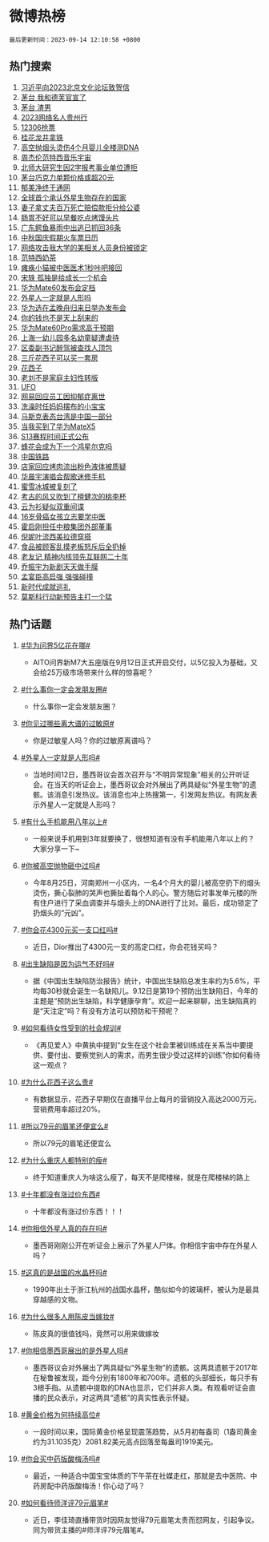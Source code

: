 # 微博热榜

`最后更新时间：2023-09-14 12:10:58 +0800`

## 热门搜索

1. [习近平向2023北京文化论坛致贺信](https://m.weibo.cn/search?containerid=100103type%3D1%26t%3D10%26q%3D%23%E4%B9%A0%E8%BF%91%E5%B9%B3%E5%90%912023%E5%8C%97%E4%BA%AC%E6%96%87%E5%8C%96%E8%AE%BA%E5%9D%9B%E8%87%B4%E8%B4%BA%E4%BF%A1%23&stream_entry_id=51&isnewpage=1&extparam=seat%3D1%26pos%3D0%26c_type%3D51%26dgr%3D0%26cate%3D10103%26filter_type%3Drealtimehot%26stream_entry_id%3D51%26display_time%3D1694664657%26pre_seqid%3D1694664657817022659118)
1. [茅台 我和德芙官宣了](https://m.weibo.cn/search?containerid=100103type%3D1%26t%3D10%26q%3D%E8%8C%85%E5%8F%B0+%E6%88%91%E5%92%8C%E5%BE%B7%E8%8A%99%E5%AE%98%E5%AE%A3%E4%BA%86&stream_entry_id=31&isnewpage=1&extparam=seat%3D1%26flag%3D4%26filter_type%3Drealtimehot%26lcate%3D5001%26realpos%3D1%26band_rank%3D1%26c_type%3D31%26q%3D%25E8%258C%2585%25E5%258F%25B0%2520%25E6%2588%2591%25E5%2592%258C%25E5%25BE%25B7%25E8%258A%2599%25E5%25AE%2598%25E5%25AE%25A3%25E4%25BA%2586%26dgr%3D0%26cate%3D5001%26pos%3D0%26stream_entry_id%3D31%26display_time%3D1694664657%26pre_seqid%3D1694664657817022659118)
1. [茅台 渣男](https://m.weibo.cn/search?containerid=100103type%3D1%26t%3D10%26q%3D%E8%8C%85%E5%8F%B0+%E6%B8%A3%E7%94%B7&stream_entry_id=31&isnewpage=1&extparam=seat%3D1%26flag%3D1%26filter_type%3Drealtimehot%26lcate%3D5001%26realpos%3D2%26band_rank%3D2%26c_type%3D31%26q%3D%25E8%258C%2585%25E5%258F%25B0%2520%25E6%25B8%25A3%25E7%2594%25B7%26dgr%3D0%26cate%3D5001%26pos%3D1%26stream_entry_id%3D31%26display_time%3D1694664657%26pre_seqid%3D1694664657817022659118)
1. [2023网络名人贵州行](https://m.weibo.cn/search?containerid=100103type%3D1%26t%3D10%26q%3D%232023%E7%BD%91%E7%BB%9C%E5%90%8D%E4%BA%BA%E8%B4%B5%E5%B7%9E%E8%A1%8C%23&stream_entry_id=31&isnewpage=1&extparam=seat%3D1%26flag%3D1%26filter_type%3Drealtimehot%26lcate%3D5001%26realpos%3D3%26band_rank%3D3%26c_type%3D31%26q%3D%25232023%25E7%25BD%2591%25E7%25BB%259C%25E5%2590%258D%25E4%25BA%25BA%25E8%25B4%25B5%25E5%25B7%259E%25E8%25A1%258C%2523%26dgr%3D0%26cate%3D5001%26pos%3D2%26stream_entry_id%3D31%26display_time%3D1694664657%26pre_seqid%3D1694664657817022659118)
1. [12306抢票](https://m.weibo.cn/search?containerid=100103type%3D1%26t%3D10%26q%3D%2312306%E6%8A%A2%E7%A5%A8%23&stream_entry_id=31&isnewpage=1&extparam=seat%3D1%26flag%3D2%26filter_type%3Drealtimehot%26lcate%3D5001%26realpos%3D4%26band_rank%3D4%26c_type%3D31%26q%3D%252312306%25E6%258A%25A2%25E7%25A5%25A8%2523%26dgr%3D0%26cate%3D5001%26pos%3D3%26stream_entry_id%3D31%26display_time%3D1694664657%26pre_seqid%3D1694664657817022659118)
1. [桂花龙井拿铁](https://m.weibo.cn/search?containerid=100103type%3D1%26t%3D10%26q%3D%E6%A1%82%E8%8A%B1%E9%BE%99%E4%BA%95%E6%8B%BF%E9%93%81&stream_entry_id=31&isnewpage=1&extparam=seat%3D1%26flag%3D1%26filter_type%3Drealtimehot%26lcate%3D5001%26realpos%3D5%26band_rank%3D5%26c_type%3D31%26q%3D%25E6%25A1%2582%25E8%258A%25B1%25E9%25BE%2599%25E4%25BA%2595%25E6%258B%25BF%25E9%2593%2581%26dgr%3D0%26cate%3D5001%26pos%3D4%26stream_entry_id%3D31%26display_time%3D1694664657%26pre_seqid%3D1694664657817022659118)
1. [高空抛烟头烫伤4个月婴儿全楼测DNA](https://m.weibo.cn/search?containerid=100103type%3D1%26t%3D10%26q%3D%23%E9%AB%98%E7%A9%BA%E6%8A%9B%E7%83%9F%E5%A4%B4%E7%83%AB%E4%BC%A44%E4%B8%AA%E6%9C%88%E5%A9%B4%E5%84%BF%E5%85%A8%E6%A5%BC%E6%B5%8BDNA%23&stream_entry_id=31&isnewpage=1&extparam=seat%3D1%26flag%3D2%26filter_type%3Drealtimehot%26lcate%3D5001%26realpos%3D6%26band_rank%3D6%26c_type%3D31%26q%3D%2523%25E9%25AB%2598%25E7%25A9%25BA%25E6%258A%259B%25E7%2583%259F%25E5%25A4%25B4%25E7%2583%25AB%25E4%25BC%25A44%25E4%25B8%25AA%25E6%259C%2588%25E5%25A9%25B4%25E5%2584%25BF%25E5%2585%25A8%25E6%25A5%25BC%25E6%25B5%258BDNA%2523%26dgr%3D0%26cate%3D5001%26pos%3D5%26stream_entry_id%3D31%26display_time%3D1694664657%26pre_seqid%3D1694664657817022659118)
1. [周杰伦范特西音乐宇宙](https://m.weibo.cn/search?containerid=100103type%3D1%26t%3D10%26q%3D%23%E5%91%A8%E6%9D%B0%E4%BC%A6%E8%8C%83%E7%89%B9%E8%A5%BF%E9%9F%B3%E4%B9%90%E5%AE%87%E5%AE%99%23&stream_entry_id=31&isnewpage=1&extparam=seat%3D1%26pos%3D6%26filter_type%3Drealtimehot%26lcate%3D5001%26topic_ad%3D1%26band_rank%3D7%26c_type%3D31%26q%3D%2523%25E5%2591%25A8%25E6%259D%25B0%25E4%25BC%25A6%25E8%258C%2583%25E7%2589%25B9%25E8%25A5%25BF%25E9%259F%25B3%25E4%25B9%2590%25E5%25AE%2587%25E5%25AE%2599%2523%26dgr%3D0%26cate%3D5001%26adid%3D203177%26is_ad_pos%3D1%26stream_entry_id%3D31%26display_time%3D1694664657%26pre_seqid%3D1694664657817022659118)
1. [北师大研究生因2字报考事业单位遭拒](https://m.weibo.cn/search?containerid=100103type%3D1%26t%3D10%26q%3D%23%E5%8C%97%E5%B8%88%E5%A4%A7%E7%A0%94%E7%A9%B6%E7%94%9F%E5%9B%A02%E5%AD%97%E6%8A%A5%E8%80%83%E4%BA%8B%E4%B8%9A%E5%8D%95%E4%BD%8D%E9%81%AD%E6%8B%92%23&stream_entry_id=31&isnewpage=1&extparam=seat%3D1%26flag%3D2%26filter_type%3Drealtimehot%26lcate%3D5001%26realpos%3D7%26band_rank%3D7%26c_type%3D31%26q%3D%2523%25E5%258C%2597%25E5%25B8%2588%25E5%25A4%25A7%25E7%25A0%2594%25E7%25A9%25B6%25E7%2594%259F%25E5%259B%25A02%25E5%25AD%2597%25E6%258A%25A5%25E8%2580%2583%25E4%25BA%258B%25E4%25B8%259A%25E5%258D%2595%25E4%25BD%258D%25E9%2581%25AD%25E6%258B%2592%2523%26dgr%3D0%26cate%3D5001%26pos%3D7%26stream_entry_id%3D31%26display_time%3D1694664657%26pre_seqid%3D1694664657817022659118)
1. [茅台巧克力单颗价格或超20元](https://m.weibo.cn/search?containerid=100103type%3D1%26t%3D10%26q%3D%23%E8%8C%85%E5%8F%B0%E5%B7%A7%E5%85%8B%E5%8A%9B%E5%8D%95%E9%A2%97%E4%BB%B7%E6%A0%BC%E6%88%96%E8%B6%8520%E5%85%83%23&stream_entry_id=31&isnewpage=1&extparam=seat%3D1%26flag%3D1%26filter_type%3Drealtimehot%26lcate%3D5001%26realpos%3D8%26band_rank%3D8%26c_type%3D31%26q%3D%2523%25E8%258C%2585%25E5%258F%25B0%25E5%25B7%25A7%25E5%2585%258B%25E5%258A%259B%25E5%258D%2595%25E9%25A2%2597%25E4%25BB%25B7%25E6%25A0%25BC%25E6%2588%2596%25E8%25B6%258520%25E5%2585%2583%2523%26dgr%3D0%26cate%3D5001%26pos%3D8%26stream_entry_id%3D31%26display_time%3D1694664657%26pre_seqid%3D1694664657817022659118)
1. [郁美净终于通网](https://m.weibo.cn/search?containerid=100103type%3D1%26t%3D10%26q%3D%E9%83%81%E7%BE%8E%E5%87%80%E7%BB%88%E4%BA%8E%E9%80%9A%E7%BD%91&stream_entry_id=31&isnewpage=1&extparam=seat%3D1%26flag%3D2%26filter_type%3Drealtimehot%26lcate%3D5001%26realpos%3D9%26band_rank%3D9%26c_type%3D31%26q%3D%25E9%2583%2581%25E7%25BE%258E%25E5%2587%2580%25E7%25BB%2588%25E4%25BA%258E%25E9%2580%259A%25E7%25BD%2591%26dgr%3D0%26cate%3D5001%26pos%3D9%26stream_entry_id%3D31%26display_time%3D1694664657%26pre_seqid%3D1694664657817022659118)
1. [全球首个承认外星生物存在的国家](https://m.weibo.cn/search?containerid=100103type%3D1%26t%3D10%26q%3D%23%E5%85%A8%E7%90%83%E9%A6%96%E4%B8%AA%E6%89%BF%E8%AE%A4%E5%A4%96%E6%98%9F%E7%94%9F%E7%89%A9%E5%AD%98%E5%9C%A8%E7%9A%84%E5%9B%BD%E5%AE%B6%23&stream_entry_id=31&isnewpage=1&extparam=seat%3D1%26flag%3D16%26filter_type%3Drealtimehot%26lcate%3D5001%26realpos%3D10%26band_rank%3D10%26c_type%3D31%26q%3D%2523%25E5%2585%25A8%25E7%2590%2583%25E9%25A6%2596%25E4%25B8%25AA%25E6%2589%25BF%25E8%25AE%25A4%25E5%25A4%2596%25E6%2598%259F%25E7%2594%259F%25E7%2589%25A9%25E5%25AD%2598%25E5%259C%25A8%25E7%259A%2584%25E5%259B%25BD%25E5%25AE%25B6%2523%26dgr%3D0%26cate%3D5001%26pos%3D10%26stream_entry_id%3D31%26display_time%3D1694664657%26pre_seqid%3D1694664657817022659118)
1. [妻子拿丈夫百万死亡赔偿款拒分给公婆](https://m.weibo.cn/search?containerid=100103type%3D1%26t%3D10%26q%3D%23%E5%A6%BB%E5%AD%90%E6%8B%BF%E4%B8%88%E5%A4%AB%E7%99%BE%E4%B8%87%E6%AD%BB%E4%BA%A1%E8%B5%94%E5%81%BF%E6%AC%BE%E6%8B%92%E5%88%86%E7%BB%99%E5%85%AC%E5%A9%86%23&stream_entry_id=31&isnewpage=1&extparam=seat%3D1%26flag%3D1%26filter_type%3Drealtimehot%26lcate%3D5001%26realpos%3D11%26band_rank%3D11%26c_type%3D31%26q%3D%2523%25E5%25A6%25BB%25E5%25AD%2590%25E6%258B%25BF%25E4%25B8%2588%25E5%25A4%25AB%25E7%2599%25BE%25E4%25B8%2587%25E6%25AD%25BB%25E4%25BA%25A1%25E8%25B5%2594%25E5%2581%25BF%25E6%25AC%25BE%25E6%258B%2592%25E5%2588%2586%25E7%25BB%2599%25E5%2585%25AC%25E5%25A9%2586%2523%26dgr%3D0%26cate%3D5001%26pos%3D11%26stream_entry_id%3D31%26display_time%3D1694664657%26pre_seqid%3D1694664657817022659118)
1. [肠胃不好可以早餐吃点烤馒头片](https://m.weibo.cn/search?containerid=100103type%3D1%26t%3D10%26q%3D%E8%82%A0%E8%83%83%E4%B8%8D%E5%A5%BD%E5%8F%AF%E4%BB%A5%E6%97%A9%E9%A4%90%E5%90%83%E7%82%B9%E7%83%A4%E9%A6%92%E5%A4%B4%E7%89%87&stream_entry_id=31&isnewpage=1&extparam=seat%3D1%26flag%3D1%26filter_type%3Drealtimehot%26lcate%3D5001%26realpos%3D12%26band_rank%3D12%26c_type%3D31%26q%3D%25E8%2582%25A0%25E8%2583%2583%25E4%25B8%258D%25E5%25A5%25BD%25E5%258F%25AF%25E4%25BB%25A5%25E6%2597%25A9%25E9%25A4%2590%25E5%2590%2583%25E7%2582%25B9%25E7%2583%25A4%25E9%25A6%2592%25E5%25A4%25B4%25E7%2589%2587%26dgr%3D0%26cate%3D5001%26pos%3D12%26stream_entry_id%3D31%26display_time%3D1694664657%26pre_seqid%3D1694664657817022659118)
1. [广东鳄鱼暴雨中出逃已抓回36条](https://m.weibo.cn/search?containerid=100103type%3D1%26t%3D10%26q%3D%23%E5%B9%BF%E4%B8%9C%E9%B3%84%E9%B1%BC%E6%9A%B4%E9%9B%A8%E4%B8%AD%E5%87%BA%E9%80%83%E5%B7%B2%E6%8A%93%E5%9B%9E36%E6%9D%A1%23&stream_entry_id=31&isnewpage=1&extparam=seat%3D1%26flag%3D0%26filter_type%3Drealtimehot%26lcate%3D5001%26realpos%3D13%26band_rank%3D13%26c_type%3D31%26q%3D%2523%25E5%25B9%25BF%25E4%25B8%259C%25E9%25B3%2584%25E9%25B1%25BC%25E6%259A%25B4%25E9%259B%25A8%25E4%25B8%25AD%25E5%2587%25BA%25E9%2580%2583%25E5%25B7%25B2%25E6%258A%2593%25E5%259B%259E36%25E6%259D%25A1%2523%26dgr%3D0%26cate%3D5001%26pos%3D13%26stream_entry_id%3D31%26display_time%3D1694664657%26pre_seqid%3D1694664657817022659118)
1. [中秋国庆假期火车票日历](https://m.weibo.cn/search?containerid=100103type%3D1%26t%3D10%26q%3D%23%E4%B8%AD%E7%A7%8B%E5%9B%BD%E5%BA%86%E5%81%87%E6%9C%9F%E7%81%AB%E8%BD%A6%E7%A5%A8%E6%97%A5%E5%8E%86%23&stream_entry_id=31&isnewpage=1&extparam=seat%3D1%26flag%3D0%26filter_type%3Drealtimehot%26lcate%3D5001%26realpos%3D14%26band_rank%3D14%26c_type%3D31%26q%3D%2523%25E4%25B8%25AD%25E7%25A7%258B%25E5%259B%25BD%25E5%25BA%2586%25E5%2581%2587%25E6%259C%259F%25E7%2581%25AB%25E8%25BD%25A6%25E7%25A5%25A8%25E6%2597%25A5%25E5%258E%2586%2523%26dgr%3D0%26cate%3D5001%26pos%3D14%26stream_entry_id%3D31%26display_time%3D1694664657%26pre_seqid%3D1694664657817022659118)
1. [网络攻击我大学的美相关人员身份被锁定](https://m.weibo.cn/search?containerid=100103type%3D1%26t%3D10%26q%3D%23%E7%BD%91%E7%BB%9C%E6%94%BB%E5%87%BB%E6%88%91%E5%A4%A7%E5%AD%A6%E7%9A%84%E7%BE%8E%E7%9B%B8%E5%85%B3%E4%BA%BA%E5%91%98%E8%BA%AB%E4%BB%BD%E8%A2%AB%E9%94%81%E5%AE%9A%23&stream_entry_id=31&isnewpage=1&extparam=seat%3D1%26flag%3D0%26filter_type%3Drealtimehot%26lcate%3D5001%26realpos%3D15%26band_rank%3D15%26c_type%3D31%26q%3D%2523%25E7%25BD%2591%25E7%25BB%259C%25E6%2594%25BB%25E5%2587%25BB%25E6%2588%2591%25E5%25A4%25A7%25E5%25AD%25A6%25E7%259A%2584%25E7%25BE%258E%25E7%259B%25B8%25E5%2585%25B3%25E4%25BA%25BA%25E5%2591%2598%25E8%25BA%25AB%25E4%25BB%25BD%25E8%25A2%25AB%25E9%2594%2581%25E5%25AE%259A%2523%26dgr%3D0%26cate%3D5001%26pos%3D15%26stream_entry_id%3D31%26display_time%3D1694664657%26pre_seqid%3D1694664657817022659118)
1. [范特西奶茶](https://m.weibo.cn/search?containerid=100103type%3D1%26t%3D10%26q%3D%E8%8C%83%E7%89%B9%E8%A5%BF%E5%A5%B6%E8%8C%B6&stream_entry_id=31&isnewpage=1&extparam=seat%3D1%26flag%3D1%26filter_type%3Drealtimehot%26lcate%3D5001%26realpos%3D16%26band_rank%3D16%26c_type%3D31%26q%3D%25E8%258C%2583%25E7%2589%25B9%25E8%25A5%25BF%25E5%25A5%25B6%25E8%258C%25B6%26dgr%3D0%26cate%3D5001%26pos%3D16%26stream_entry_id%3D31%26display_time%3D1694664657%26pre_seqid%3D1694664657817022659118)
1. [瘫痪小猫被中医医术1秒咔吧接回](https://m.weibo.cn/search?containerid=100103type%3D1%26t%3D10%26q%3D%23%E7%98%AB%E7%97%AA%E5%B0%8F%E7%8C%AB%E8%A2%AB%E4%B8%AD%E5%8C%BB%E5%8C%BB%E6%9C%AF1%E7%A7%92%E5%92%94%E5%90%A7%E6%8E%A5%E5%9B%9E%23&stream_entry_id=31&isnewpage=1&extparam=seat%3D1%26flag%3D32768%26filter_type%3Drealtimehot%26lcate%3D5001%26realpos%3D17%26band_rank%3D17%26c_type%3D31%26q%3D%2523%25E7%2598%25AB%25E7%2597%25AA%25E5%25B0%258F%25E7%258C%25AB%25E8%25A2%25AB%25E4%25B8%25AD%25E5%258C%25BB%25E5%258C%25BB%25E6%259C%25AF1%25E7%25A7%2592%25E5%2592%2594%25E5%2590%25A7%25E6%258E%25A5%25E5%259B%259E%2523%26dgr%3D0%26cate%3D5001%26pos%3D17%26stream_entry_id%3D31%26display_time%3D1694664657%26pre_seqid%3D1694664657817022659118)
1. [宋轶 孤独是给成长一个机会](https://m.weibo.cn/search?containerid=100103type%3D1%26t%3D10%26q%3D%E5%AE%8B%E8%BD%B6+%E5%AD%A4%E7%8B%AC%E6%98%AF%E7%BB%99%E6%88%90%E9%95%BF%E4%B8%80%E4%B8%AA%E6%9C%BA%E4%BC%9A&stream_entry_id=31&isnewpage=1&extparam=seat%3D1%26flag%3D1%26filter_type%3Drealtimehot%26lcate%3D5001%26realpos%3D18%26band_rank%3D18%26c_type%3D31%26q%3D%25E5%25AE%258B%25E8%25BD%25B6%2520%25E5%25AD%25A4%25E7%258B%25AC%25E6%2598%25AF%25E7%25BB%2599%25E6%2588%2590%25E9%2595%25BF%25E4%25B8%2580%25E4%25B8%25AA%25E6%259C%25BA%25E4%25BC%259A%26dgr%3D0%26cate%3D5001%26pos%3D18%26stream_entry_id%3D31%26display_time%3D1694664657%26pre_seqid%3D1694664657817022659118)
1. [华为Mate60发布会定档](https://m.weibo.cn/search?containerid=100103type%3D1%26t%3D10%26q%3D%23%E5%8D%8E%E4%B8%BAMate60%E5%8F%91%E5%B8%83%E4%BC%9A%E5%AE%9A%E6%A1%A3%23&stream_entry_id=31&isnewpage=1&extparam=seat%3D1%26flag%3D0%26filter_type%3Drealtimehot%26lcate%3D5001%26realpos%3D19%26band_rank%3D19%26c_type%3D31%26q%3D%2523%25E5%258D%258E%25E4%25B8%25BAMate60%25E5%258F%2591%25E5%25B8%2583%25E4%25BC%259A%25E5%25AE%259A%25E6%25A1%25A3%2523%26dgr%3D0%26cate%3D5001%26pos%3D19%26stream_entry_id%3D31%26display_time%3D1694664657%26pre_seqid%3D1694664657817022659118)
1. [外星人一定就是人形吗](https://m.weibo.cn/search?containerid=100103type%3D1%26t%3D10%26q%3D%23%E5%A4%96%E6%98%9F%E4%BA%BA%E4%B8%80%E5%AE%9A%E5%B0%B1%E6%98%AF%E4%BA%BA%E5%BD%A2%E5%90%97%23&stream_entry_id=31&isnewpage=1&extparam=seat%3D1%26flag%3D1%26filter_type%3Drealtimehot%26lcate%3D5001%26realpos%3D20%26band_rank%3D20%26c_type%3D31%26q%3D%2523%25E5%25A4%2596%25E6%2598%259F%25E4%25BA%25BA%25E4%25B8%2580%25E5%25AE%259A%25E5%25B0%25B1%25E6%2598%25AF%25E4%25BA%25BA%25E5%25BD%25A2%25E5%2590%2597%2523%26dgr%3D0%26cate%3D5001%26pos%3D20%26stream_entry_id%3D31%26display_time%3D1694664657%26pre_seqid%3D1694664657817022659118)
1. [华为选在孟晚舟归来日举办发布会](https://m.weibo.cn/search?containerid=100103type%3D1%26t%3D10%26q%3D%23%E5%8D%8E%E4%B8%BA%E9%80%89%E5%9C%A8%E5%AD%9F%E6%99%9A%E8%88%9F%E5%BD%92%E6%9D%A5%E6%97%A5%E4%B8%BE%E5%8A%9E%E5%8F%91%E5%B8%83%E4%BC%9A%23&stream_entry_id=31&isnewpage=1&extparam=seat%3D1%26flag%3D1%26filter_type%3Drealtimehot%26lcate%3D5001%26realpos%3D21%26band_rank%3D21%26c_type%3D31%26q%3D%2523%25E5%258D%258E%25E4%25B8%25BA%25E9%2580%2589%25E5%259C%25A8%25E5%25AD%259F%25E6%2599%259A%25E8%2588%259F%25E5%25BD%2592%25E6%259D%25A5%25E6%2597%25A5%25E4%25B8%25BE%25E5%258A%259E%25E5%258F%2591%25E5%25B8%2583%25E4%25BC%259A%2523%26dgr%3D0%26cate%3D5001%26pos%3D21%26stream_entry_id%3D31%26display_time%3D1694664657%26pre_seqid%3D1694664657817022659118)
1. [你的钱也不是天上刮来的](https://m.weibo.cn/search?containerid=100103type%3D1%26t%3D10%26q%3D%23%E4%BD%A0%E7%9A%84%E9%92%B1%E4%B9%9F%E4%B8%8D%E6%98%AF%E5%A4%A9%E4%B8%8A%E5%88%AE%E6%9D%A5%E7%9A%84%23&stream_entry_id=31&isnewpage=1&extparam=seat%3D1%26flag%3D0%26filter_type%3Drealtimehot%26lcate%3D5001%26realpos%3D22%26band_rank%3D22%26c_type%3D31%26q%3D%2523%25E4%25BD%25A0%25E7%259A%2584%25E9%2592%25B1%25E4%25B9%259F%25E4%25B8%258D%25E6%2598%25AF%25E5%25A4%25A9%25E4%25B8%258A%25E5%2588%25AE%25E6%259D%25A5%25E7%259A%2584%2523%26dgr%3D0%26cate%3D5001%26pos%3D22%26stream_entry_id%3D31%26display_time%3D1694664657%26pre_seqid%3D1694664657817022659118)
1. [华为Mate60Pro需求高于预期](https://m.weibo.cn/search?containerid=100103type%3D1%26t%3D10%26q%3D%23%E5%8D%8E%E4%B8%BAMate60Pro%E9%9C%80%E6%B1%82%E9%AB%98%E4%BA%8E%E9%A2%84%E6%9C%9F%23&stream_entry_id=31&isnewpage=1&extparam=seat%3D1%26flag%3D1%26filter_type%3Drealtimehot%26lcate%3D5001%26realpos%3D23%26band_rank%3D23%26c_type%3D31%26q%3D%2523%25E5%258D%258E%25E4%25B8%25BAMate60Pro%25E9%259C%2580%25E6%25B1%2582%25E9%25AB%2598%25E4%25BA%258E%25E9%25A2%2584%25E6%259C%259F%2523%26dgr%3D0%26cate%3D5001%26pos%3D23%26stream_entry_id%3D31%26display_time%3D1694664657%26pre_seqid%3D1694664657817022659118)
1. [上海一幼儿园多名幼童疑遭虐待](https://m.weibo.cn/search?containerid=100103type%3D1%26t%3D10%26q%3D%23%E4%B8%8A%E6%B5%B7%E4%B8%80%E5%B9%BC%E5%84%BF%E5%9B%AD%E5%A4%9A%E5%90%8D%E5%B9%BC%E7%AB%A5%E7%96%91%E9%81%AD%E8%99%90%E5%BE%85%23&stream_entry_id=31&isnewpage=1&extparam=seat%3D1%26flag%3D0%26filter_type%3Drealtimehot%26lcate%3D5001%26realpos%3D24%26band_rank%3D24%26c_type%3D31%26q%3D%2523%25E4%25B8%258A%25E6%25B5%25B7%25E4%25B8%2580%25E5%25B9%25BC%25E5%2584%25BF%25E5%259B%25AD%25E5%25A4%259A%25E5%2590%258D%25E5%25B9%25BC%25E7%25AB%25A5%25E7%2596%2591%25E9%2581%25AD%25E8%2599%2590%25E5%25BE%2585%2523%26dgr%3D0%26cate%3D5001%26pos%3D24%26stream_entry_id%3D31%26display_time%3D1694664657%26pre_seqid%3D1694664657817022659118)
1. [区委副书记醉驾被查找人顶包](https://m.weibo.cn/search?containerid=100103type%3D1%26t%3D10%26q%3D%23%E5%8C%BA%E5%A7%94%E5%89%AF%E4%B9%A6%E8%AE%B0%E9%86%89%E9%A9%BE%E8%A2%AB%E6%9F%A5%E6%89%BE%E4%BA%BA%E9%A1%B6%E5%8C%85%23&stream_entry_id=31&isnewpage=1&extparam=seat%3D1%26flag%3D1%26filter_type%3Drealtimehot%26lcate%3D5001%26realpos%3D25%26band_rank%3D25%26c_type%3D31%26q%3D%2523%25E5%258C%25BA%25E5%25A7%2594%25E5%2589%25AF%25E4%25B9%25A6%25E8%25AE%25B0%25E9%2586%2589%25E9%25A9%25BE%25E8%25A2%25AB%25E6%259F%25A5%25E6%2589%25BE%25E4%25BA%25BA%25E9%25A1%25B6%25E5%258C%2585%2523%26dgr%3D0%26cate%3D5001%26pos%3D25%26stream_entry_id%3D31%26display_time%3D1694664657%26pre_seqid%3D1694664657817022659118)
1. [三斤花西子可以买一套房](https://m.weibo.cn/search?containerid=100103type%3D1%26t%3D10%26q%3D%E4%B8%89%E6%96%A4%E8%8A%B1%E8%A5%BF%E5%AD%90%E5%8F%AF%E4%BB%A5%E4%B9%B0%E4%B8%80%E5%A5%97%E6%88%BF&stream_entry_id=31&isnewpage=1&extparam=seat%3D1%26flag%3D0%26filter_type%3Drealtimehot%26lcate%3D5001%26realpos%3D26%26band_rank%3D26%26c_type%3D31%26q%3D%25E4%25B8%2589%25E6%2596%25A4%25E8%258A%25B1%25E8%25A5%25BF%25E5%25AD%2590%25E5%258F%25AF%25E4%25BB%25A5%25E4%25B9%25B0%25E4%25B8%2580%25E5%25A5%2597%25E6%2588%25BF%26dgr%3D0%26cate%3D5001%26pos%3D26%26stream_entry_id%3D31%26display_time%3D1694664657%26pre_seqid%3D1694664657817022659118)
1. [花西子](https://m.weibo.cn/search?containerid=100103type%3D1%26t%3D10%26q%3D%E8%8A%B1%E8%A5%BF%E5%AD%90&stream_entry_id=31&isnewpage=1&extparam=seat%3D1%26flag%3D0%26filter_type%3Drealtimehot%26lcate%3D5001%26realpos%3D27%26band_rank%3D27%26c_type%3D31%26q%3D%25E8%258A%25B1%25E8%25A5%25BF%25E5%25AD%2590%26dgr%3D0%26cate%3D5001%26pos%3D27%26stream_entry_id%3D31%26display_time%3D1694664657%26pre_seqid%3D1694664657817022659118)
1. [老刘不是家庭主妇性转版](https://m.weibo.cn/search?containerid=100103type%3D1%26t%3D10%26q%3D%E8%80%81%E5%88%98%E4%B8%8D%E6%98%AF%E5%AE%B6%E5%BA%AD%E4%B8%BB%E5%A6%87%E6%80%A7%E8%BD%AC%E7%89%88&stream_entry_id=31&isnewpage=1&extparam=seat%3D1%26flag%3D1%26filter_type%3Drealtimehot%26lcate%3D5001%26realpos%3D28%26band_rank%3D28%26c_type%3D31%26q%3D%25E8%2580%2581%25E5%2588%2598%25E4%25B8%258D%25E6%2598%25AF%25E5%25AE%25B6%25E5%25BA%25AD%25E4%25B8%25BB%25E5%25A6%2587%25E6%2580%25A7%25E8%25BD%25AC%25E7%2589%2588%26dgr%3D0%26cate%3D5001%26pos%3D28%26stream_entry_id%3D31%26display_time%3D1694664657%26pre_seqid%3D1694664657817022659118)
1. [UFO](https://m.weibo.cn/search?containerid=100103type%3D1%26t%3D10%26q%3DUFO&stream_entry_id=31&isnewpage=1&extparam=seat%3D1%26flag%3D0%26filter_type%3Drealtimehot%26lcate%3D5001%26realpos%3D29%26band_rank%3D29%26c_type%3D31%26q%3DUFO%26dgr%3D0%26cate%3D5001%26pos%3D29%26stream_entry_id%3D31%26display_time%3D1694664657%26pre_seqid%3D1694664657817022659118)
1. [网易回应员工因抑郁症离世](https://m.weibo.cn/search?containerid=100103type%3D1%26t%3D10%26q%3D%23%E7%BD%91%E6%98%93%E5%9B%9E%E5%BA%94%E5%91%98%E5%B7%A5%E5%9B%A0%E6%8A%91%E9%83%81%E7%97%87%E7%A6%BB%E4%B8%96%23&stream_entry_id=31&isnewpage=1&extparam=seat%3D1%26flag%3D0%26filter_type%3Drealtimehot%26lcate%3D5001%26realpos%3D30%26band_rank%3D30%26c_type%3D31%26q%3D%2523%25E7%25BD%2591%25E6%2598%2593%25E5%259B%259E%25E5%25BA%2594%25E5%2591%2598%25E5%25B7%25A5%25E5%259B%25A0%25E6%258A%2591%25E9%2583%2581%25E7%2597%2587%25E7%25A6%25BB%25E4%25B8%2596%2523%26dgr%3D0%26cate%3D5001%26pos%3D30%26stream_entry_id%3D31%26display_time%3D1694664657%26pre_seqid%3D1694664657817022659118)
1. [洗澡时任妈妈摆布的小宝宝](https://m.weibo.cn/search?containerid=100103type%3D1%26t%3D10%26q%3D%E6%B4%97%E6%BE%A1%E6%97%B6%E4%BB%BB%E5%A6%88%E5%A6%88%E6%91%86%E5%B8%83%E7%9A%84%E5%B0%8F%E5%AE%9D%E5%AE%9D&stream_entry_id=31&isnewpage=1&extparam=seat%3D1%26flag%3D1%26filter_type%3Drealtimehot%26lcate%3D5001%26realpos%3D31%26band_rank%3D31%26c_type%3D31%26q%3D%25E6%25B4%2597%25E6%25BE%25A1%25E6%2597%25B6%25E4%25BB%25BB%25E5%25A6%2588%25E5%25A6%2588%25E6%2591%2586%25E5%25B8%2583%25E7%259A%2584%25E5%25B0%258F%25E5%25AE%259D%25E5%25AE%259D%26dgr%3D0%26cate%3D5001%26pos%3D31%26stream_entry_id%3D31%26display_time%3D1694664657%26pre_seqid%3D1694664657817022659118)
1. [马斯克表态台湾是中国一部分](https://m.weibo.cn/search?containerid=100103type%3D1%26t%3D10%26q%3D%23%E9%A9%AC%E6%96%AF%E5%85%8B%E8%A1%A8%E6%80%81%E5%8F%B0%E6%B9%BE%E6%98%AF%E4%B8%AD%E5%9B%BD%E4%B8%80%E9%83%A8%E5%88%86%23&stream_entry_id=31&isnewpage=1&extparam=seat%3D1%26flag%3D1%26filter_type%3Drealtimehot%26lcate%3D5001%26realpos%3D32%26band_rank%3D32%26c_type%3D31%26q%3D%2523%25E9%25A9%25AC%25E6%2596%25AF%25E5%2585%258B%25E8%25A1%25A8%25E6%2580%2581%25E5%258F%25B0%25E6%25B9%25BE%25E6%2598%25AF%25E4%25B8%25AD%25E5%259B%25BD%25E4%25B8%2580%25E9%2583%25A8%25E5%2588%2586%2523%26dgr%3D0%26cate%3D5001%26pos%3D32%26stream_entry_id%3D31%26display_time%3D1694664657%26pre_seqid%3D1694664657817022659118)
1. [当我买到了华为MateX5](https://m.weibo.cn/search?containerid=100103type%3D1%26t%3D10%26q%3D%23%E5%BD%93%E6%88%91%E4%B9%B0%E5%88%B0%E4%BA%86%E5%8D%8E%E4%B8%BAMateX5%23&stream_entry_id=31&isnewpage=1&extparam=seat%3D1%26flag%3D1%26filter_type%3Drealtimehot%26lcate%3D5001%26realpos%3D33%26band_rank%3D33%26c_type%3D31%26q%3D%2523%25E5%25BD%2593%25E6%2588%2591%25E4%25B9%25B0%25E5%2588%25B0%25E4%25BA%2586%25E5%258D%258E%25E4%25B8%25BAMateX5%2523%26dgr%3D0%26cate%3D5001%26pos%3D33%26stream_entry_id%3D31%26display_time%3D1694664657%26pre_seqid%3D1694664657817022659118)
1. [S13赛程时间正式公布](https://m.weibo.cn/search?containerid=100103type%3D1%26t%3D10%26q%3D%23S13%E8%B5%9B%E7%A8%8B%E6%97%B6%E9%97%B4%E6%AD%A3%E5%BC%8F%E5%85%AC%E5%B8%83%23&stream_entry_id=31&isnewpage=1&extparam=seat%3D1%26flag%3D1%26filter_type%3Drealtimehot%26lcate%3D5001%26realpos%3D34%26band_rank%3D34%26c_type%3D31%26q%3D%2523S13%25E8%25B5%259B%25E7%25A8%258B%25E6%2597%25B6%25E9%2597%25B4%25E6%25AD%25A3%25E5%25BC%258F%25E5%2585%25AC%25E5%25B8%2583%2523%26dgr%3D0%26cate%3D5001%26pos%3D34%26stream_entry_id%3D31%26display_time%3D1694664657%26pre_seqid%3D1694664657817022659118)
1. [蜂花会成为下一个鸿星尔克吗](https://m.weibo.cn/search?containerid=100103type%3D1%26t%3D10%26q%3D%23%E8%9C%82%E8%8A%B1%E4%BC%9A%E6%88%90%E4%B8%BA%E4%B8%8B%E4%B8%80%E4%B8%AA%E9%B8%BF%E6%98%9F%E5%B0%94%E5%85%8B%E5%90%97%23&stream_entry_id=31&isnewpage=1&extparam=seat%3D1%26flag%3D0%26filter_type%3Drealtimehot%26lcate%3D5001%26realpos%3D35%26band_rank%3D35%26c_type%3D31%26q%3D%2523%25E8%259C%2582%25E8%258A%25B1%25E4%25BC%259A%25E6%2588%2590%25E4%25B8%25BA%25E4%25B8%258B%25E4%25B8%2580%25E4%25B8%25AA%25E9%25B8%25BF%25E6%2598%259F%25E5%25B0%2594%25E5%2585%258B%25E5%2590%2597%2523%26dgr%3D0%26cate%3D5001%26pos%3D35%26stream_entry_id%3D31%26display_time%3D1694664657%26pre_seqid%3D1694664657817022659118)
1. [中国铁路](https://m.weibo.cn/search?containerid=100103type%3D1%26t%3D10%26q%3D%E4%B8%AD%E5%9B%BD%E9%93%81%E8%B7%AF&stream_entry_id=31&isnewpage=1&extparam=seat%3D1%26flag%3D1%26filter_type%3Drealtimehot%26lcate%3D5001%26realpos%3D36%26band_rank%3D36%26c_type%3D31%26q%3D%25E4%25B8%25AD%25E5%259B%25BD%25E9%2593%2581%25E8%25B7%25AF%26dgr%3D0%26cate%3D5001%26pos%3D36%26stream_entry_id%3D31%26display_time%3D1694664657%26pre_seqid%3D1694664657817022659118)
1. [店家回应烤肉流出粉色液体被质疑](https://m.weibo.cn/search?containerid=100103type%3D1%26t%3D10%26q%3D%23%E5%BA%97%E5%AE%B6%E5%9B%9E%E5%BA%94%E7%83%A4%E8%82%89%E6%B5%81%E5%87%BA%E7%B2%89%E8%89%B2%E6%B6%B2%E4%BD%93%E8%A2%AB%E8%B4%A8%E7%96%91%23&stream_entry_id=31&isnewpage=1&extparam=seat%3D1%26flag%3D1%26filter_type%3Drealtimehot%26lcate%3D5001%26realpos%3D37%26band_rank%3D37%26c_type%3D31%26q%3D%2523%25E5%25BA%2597%25E5%25AE%25B6%25E5%259B%259E%25E5%25BA%2594%25E7%2583%25A4%25E8%2582%2589%25E6%25B5%2581%25E5%2587%25BA%25E7%25B2%2589%25E8%2589%25B2%25E6%25B6%25B2%25E4%25BD%2593%25E8%25A2%25AB%25E8%25B4%25A8%25E7%2596%2591%2523%26dgr%3D0%26cate%3D5001%26pos%3D37%26stream_entry_id%3D31%26display_time%3D1694664657%26pre_seqid%3D1694664657817022659118)
1. [华晨宇演唱会帮歌迷修手机](https://m.weibo.cn/search?containerid=100103type%3D1%26t%3D10%26q%3D%23%E5%8D%8E%E6%99%A8%E5%AE%87%E6%BC%94%E5%94%B1%E4%BC%9A%E5%B8%AE%E6%AD%8C%E8%BF%B7%E4%BF%AE%E6%89%8B%E6%9C%BA%23&stream_entry_id=31&isnewpage=1&extparam=seat%3D1%26flag%3D1%26filter_type%3Drealtimehot%26lcate%3D5001%26realpos%3D38%26band_rank%3D38%26c_type%3D31%26q%3D%2523%25E5%258D%258E%25E6%2599%25A8%25E5%25AE%2587%25E6%25BC%2594%25E5%2594%25B1%25E4%25BC%259A%25E5%25B8%25AE%25E6%25AD%258C%25E8%25BF%25B7%25E4%25BF%25AE%25E6%2589%258B%25E6%259C%25BA%2523%26dgr%3D0%26cate%3D5001%26pos%3D38%26stream_entry_id%3D31%26display_time%3D1694664657%26pre_seqid%3D1694664657817022659118)
1. [蜜雪冰城被复刻了](https://m.weibo.cn/search?containerid=100103type%3D1%26t%3D10%26q%3D%23%E8%9C%9C%E9%9B%AA%E5%86%B0%E5%9F%8E%E8%A2%AB%E5%A4%8D%E5%88%BB%E4%BA%86%23&stream_entry_id=31&isnewpage=1&extparam=seat%3D1%26flag%3D0%26filter_type%3Drealtimehot%26lcate%3D5001%26realpos%3D39%26band_rank%3D39%26c_type%3D31%26q%3D%2523%25E8%259C%259C%25E9%259B%25AA%25E5%2586%25B0%25E5%259F%258E%25E8%25A2%25AB%25E5%25A4%258D%25E5%2588%25BB%25E4%25BA%2586%2523%26dgr%3D0%26cate%3D5001%26pos%3D39%26stream_entry_id%3D31%26display_time%3D1694664657%26pre_seqid%3D1694664657817022659118)
1. [考古的风又吹到了檀健次的桃李杯](https://m.weibo.cn/search?containerid=100103type%3D1%26t%3D10%26q%3D%23%E8%80%83%E5%8F%A4%E7%9A%84%E9%A3%8E%E5%8F%88%E5%90%B9%E5%88%B0%E4%BA%86%E6%AA%80%E5%81%A5%E6%AC%A1%E7%9A%84%E6%A1%83%E6%9D%8E%E6%9D%AF%23&stream_entry_id=31&isnewpage=1&extparam=seat%3D1%26flag%3D0%26filter_type%3Drealtimehot%26lcate%3D5001%26realpos%3D40%26band_rank%3D40%26c_type%3D31%26q%3D%2523%25E8%2580%2583%25E5%258F%25A4%25E7%259A%2584%25E9%25A3%258E%25E5%258F%2588%25E5%2590%25B9%25E5%2588%25B0%25E4%25BA%2586%25E6%25AA%2580%25E5%2581%25A5%25E6%25AC%25A1%25E7%259A%2584%25E6%25A1%2583%25E6%259D%258E%25E6%259D%25AF%2523%26dgr%3D0%26cate%3D5001%26pos%3D40%26stream_entry_id%3D31%26display_time%3D1694664657%26pre_seqid%3D1694664657817022659118)
1. [云为衫疑似双重间谍](https://m.weibo.cn/search?containerid=100103type%3D1%26t%3D10%26q%3D%23%E4%BA%91%E4%B8%BA%E8%A1%AB%E7%96%91%E4%BC%BC%E5%8F%8C%E9%87%8D%E9%97%B4%E8%B0%8D%23&stream_entry_id=31&isnewpage=1&extparam=seat%3D1%26flag%3D1%26filter_type%3Drealtimehot%26lcate%3D5001%26realpos%3D41%26band_rank%3D41%26c_type%3D31%26q%3D%2523%25E4%25BA%2591%25E4%25B8%25BA%25E8%25A1%25AB%25E7%2596%2591%25E4%25BC%25BC%25E5%258F%258C%25E9%2587%258D%25E9%2597%25B4%25E8%25B0%258D%2523%26dgr%3D0%26cate%3D5001%26pos%3D41%26stream_entry_id%3D31%26display_time%3D1694664657%26pre_seqid%3D1694664657817022659118)
1. [16岁骨癌女孩立志要学中医](https://m.weibo.cn/search?containerid=100103type%3D1%26t%3D10%26q%3D%2316%E5%B2%81%E9%AA%A8%E7%99%8C%E5%A5%B3%E5%AD%A9%E7%AB%8B%E5%BF%97%E8%A6%81%E5%AD%A6%E4%B8%AD%E5%8C%BB%23&stream_entry_id=31&isnewpage=1&extparam=seat%3D1%26flag%3D32768%26filter_type%3Drealtimehot%26lcate%3D5001%26realpos%3D42%26band_rank%3D42%26c_type%3D31%26q%3D%252316%25E5%25B2%2581%25E9%25AA%25A8%25E7%2599%258C%25E5%25A5%25B3%25E5%25AD%25A9%25E7%25AB%258B%25E5%25BF%2597%25E8%25A6%2581%25E5%25AD%25A6%25E4%25B8%25AD%25E5%258C%25BB%2523%26dgr%3D0%26cate%3D5001%26pos%3D42%26stream_entry_id%3D31%26display_time%3D1694664657%26pre_seqid%3D1694664657817022659118)
1. [霍启刚担任中粮集团外部董事](https://m.weibo.cn/search?containerid=100103type%3D1%26t%3D10%26q%3D%23%E9%9C%8D%E5%90%AF%E5%88%9A%E6%8B%85%E4%BB%BB%E4%B8%AD%E7%B2%AE%E9%9B%86%E5%9B%A2%E5%A4%96%E9%83%A8%E8%91%A3%E4%BA%8B%23&stream_entry_id=31&isnewpage=1&extparam=seat%3D1%26flag%3D0%26filter_type%3Drealtimehot%26lcate%3D5001%26realpos%3D43%26band_rank%3D43%26c_type%3D31%26q%3D%2523%25E9%259C%258D%25E5%2590%25AF%25E5%2588%259A%25E6%258B%2585%25E4%25BB%25BB%25E4%25B8%25AD%25E7%25B2%25AE%25E9%259B%2586%25E5%259B%25A2%25E5%25A4%2596%25E9%2583%25A8%25E8%2591%25A3%25E4%25BA%258B%2523%26dgr%3D0%26cate%3D5001%26pos%3D43%26stream_entry_id%3D31%26display_time%3D1694664657%26pre_seqid%3D1694664657817022659118)
1. [倪妮叶流西美拉德穿搭](https://m.weibo.cn/search?containerid=100103type%3D1%26t%3D10%26q%3D%23%E5%80%AA%E5%A6%AE%E5%8F%B6%E6%B5%81%E8%A5%BF%E7%BE%8E%E6%8B%89%E5%BE%B7%E7%A9%BF%E6%90%AD%23&stream_entry_id=31&isnewpage=1&extparam=seat%3D1%26flag%3D1%26filter_type%3Drealtimehot%26lcate%3D5001%26realpos%3D44%26band_rank%3D44%26c_type%3D31%26q%3D%2523%25E5%2580%25AA%25E5%25A6%25AE%25E5%258F%25B6%25E6%25B5%2581%25E8%25A5%25BF%25E7%25BE%258E%25E6%258B%2589%25E5%25BE%25B7%25E7%25A9%25BF%25E6%2590%25AD%2523%26dgr%3D0%26cate%3D5001%26pos%3D44%26stream_entry_id%3D31%26display_time%3D1694664657%26pre_seqid%3D1694664657817022659118)
1. [食品被顾客乱摸老板怒斥后全扔掉](https://m.weibo.cn/search?containerid=100103type%3D1%26t%3D10%26q%3D%23%E9%A3%9F%E5%93%81%E8%A2%AB%E9%A1%BE%E5%AE%A2%E4%B9%B1%E6%91%B8%E8%80%81%E6%9D%BF%E6%80%92%E6%96%A5%E5%90%8E%E5%85%A8%E6%89%94%E6%8E%89%23&stream_entry_id=31&isnewpage=1&extparam=seat%3D1%26flag%3D32768%26filter_type%3Drealtimehot%26lcate%3D5001%26realpos%3D45%26band_rank%3D45%26c_type%3D31%26q%3D%2523%25E9%25A3%259F%25E5%2593%2581%25E8%25A2%25AB%25E9%25A1%25BE%25E5%25AE%25A2%25E4%25B9%25B1%25E6%2591%25B8%25E8%2580%2581%25E6%259D%25BF%25E6%2580%2592%25E6%2596%25A5%25E5%2590%258E%25E5%2585%25A8%25E6%2589%2594%25E6%258E%2589%2523%26dgr%3D0%26cate%3D5001%26pos%3D45%26stream_entry_id%3D31%26display_time%3D1694664657%26pre_seqid%3D1694664657817022659118)
1. [老友记 精神内核领先互联网二十年](https://m.weibo.cn/search?containerid=100103type%3D1%26t%3D10%26q%3D%E8%80%81%E5%8F%8B%E8%AE%B0+%E7%B2%BE%E7%A5%9E%E5%86%85%E6%A0%B8%E9%A2%86%E5%85%88%E4%BA%92%E8%81%94%E7%BD%91%E4%BA%8C%E5%8D%81%E5%B9%B4&stream_entry_id=31&isnewpage=1&extparam=seat%3D1%26flag%3D1%26filter_type%3Drealtimehot%26lcate%3D5001%26realpos%3D46%26band_rank%3D46%26c_type%3D31%26q%3D%25E8%2580%2581%25E5%258F%258B%25E8%25AE%25B0%2520%25E7%25B2%25BE%25E7%25A5%259E%25E5%2586%2585%25E6%25A0%25B8%25E9%25A2%2586%25E5%2585%2588%25E4%25BA%2592%25E8%2581%2594%25E7%25BD%2591%25E4%25BA%258C%25E5%258D%2581%25E5%25B9%25B4%26dgr%3D0%26cate%3D5001%26pos%3D46%26stream_entry_id%3D31%26display_time%3D1694664657%26pre_seqid%3D1694664657817022659118)
1. [乔振宇为新剧天天做手膜](https://m.weibo.cn/search?containerid=100103type%3D1%26t%3D10%26q%3D%23%E4%B9%94%E6%8C%AF%E5%AE%87%E4%B8%BA%E6%96%B0%E5%89%A7%E5%A4%A9%E5%A4%A9%E5%81%9A%E6%89%8B%E8%86%9C%23&stream_entry_id=31&isnewpage=1&extparam=seat%3D1%26flag%3D1%26filter_type%3Drealtimehot%26lcate%3D5001%26realpos%3D47%26band_rank%3D47%26c_type%3D31%26q%3D%2523%25E4%25B9%2594%25E6%258C%25AF%25E5%25AE%2587%25E4%25B8%25BA%25E6%2596%25B0%25E5%2589%25A7%25E5%25A4%25A9%25E5%25A4%25A9%25E5%2581%259A%25E6%2589%258B%25E8%2586%259C%2523%26dgr%3D0%26cate%3D5001%26pos%3D47%26stream_entry_id%3D31%26display_time%3D1694664657%26pre_seqid%3D1694664657817022659118)
1. [孟宴臣高启强 强强碰撞](https://m.weibo.cn/search?containerid=100103type%3D1%26t%3D10%26q%3D%E5%AD%9F%E5%AE%B4%E8%87%A3%E9%AB%98%E5%90%AF%E5%BC%BA+%E5%BC%BA%E5%BC%BA%E7%A2%B0%E6%92%9E&stream_entry_id=31&isnewpage=1&extparam=seat%3D1%26flag%3D0%26filter_type%3Drealtimehot%26lcate%3D5001%26realpos%3D48%26band_rank%3D48%26c_type%3D31%26q%3D%25E5%25AD%259F%25E5%25AE%25B4%25E8%2587%25A3%25E9%25AB%2598%25E5%2590%25AF%25E5%25BC%25BA%2520%25E5%25BC%25BA%25E5%25BC%25BA%25E7%25A2%25B0%25E6%2592%259E%26dgr%3D0%26cate%3D5001%26pos%3D48%26stream_entry_id%3D31%26display_time%3D1694664657%26pre_seqid%3D1694664657817022659118)
1. [新时代成就巡礼](https://m.weibo.cn/search?containerid=100103type%3D1%26t%3D10%26q%3D%23%E6%96%B0%E6%97%B6%E4%BB%A3%E6%88%90%E5%B0%B1%E5%B7%A1%E7%A4%BC%23&stream_entry_id=31&isnewpage=1&extparam=seat%3D1%26flag%3D0%26filter_type%3Drealtimehot%26lcate%3D5001%26realpos%3D49%26band_rank%3D49%26c_type%3D31%26q%3D%2523%25E6%2596%25B0%25E6%2597%25B6%25E4%25BB%25A3%25E6%2588%2590%25E5%25B0%25B1%25E5%25B7%25A1%25E7%25A4%25BC%2523%26dgr%3D0%26cate%3D5001%26pos%3D49%26stream_entry_id%3D31%26display_time%3D1694664657%26pre_seqid%3D1694664657817022659118)
1. [莫斯科行动新预告主打一个猛](https://m.weibo.cn/search?containerid=100103type%3D1%26t%3D10%26q%3D%23%E8%8E%AB%E6%96%AF%E7%A7%91%E8%A1%8C%E5%8A%A8%E6%96%B0%E9%A2%84%E5%91%8A%E4%B8%BB%E6%89%93%E4%B8%80%E4%B8%AA%E7%8C%9B%23&stream_entry_id=31&isnewpage=1&extparam=seat%3D1%26flag%3D1%26filter_type%3Drealtimehot%26lcate%3D5001%26realpos%3D50%26band_rank%3D50%26c_type%3D31%26q%3D%2523%25E8%258E%25AB%25E6%2596%25AF%25E7%25A7%2591%25E8%25A1%258C%25E5%258A%25A8%25E6%2596%25B0%25E9%25A2%2584%25E5%2591%258A%25E4%25B8%25BB%25E6%2589%2593%25E4%25B8%2580%25E4%25B8%25AA%25E7%258C%259B%2523%26dgr%3D0%26cate%3D5001%26pos%3D50%26stream_entry_id%3D31%26display_time%3D1694664657%26pre_seqid%3D1694664657817022659118)

## 热门话题

1. [#华为问界5亿花在哪#](https://m.weibo.cn/search?containerid=231522type%3D1%26t%3D10%26q%3D%23%E5%8D%8E%E4%B8%BA%E9%97%AE%E7%95%8C5%E4%BA%BF%E8%8A%B1%E5%9C%A8%E5%93%AA%23&stream_entry_id=128&isnewpage=1&extparam=seat%3D1%26pos%3D1-0-0%26c_type%3D128%26dgr%3D0%26cate%3D5004%26lcate%3D5004%26unitid%3D1694507927935%26display_time%3D1694664658%26pre_seqid%3D1694664658662027222145)
    - AITO问界新M7大五座版在9月12日正式开启交付，以5亿投入为基础，又会给25万级市场带来什么样的惊喜呢？

1. [#什么事你一定会发朋友圈#](https://m.weibo.cn/search?containerid=231522type%3D1%26t%3D10%26q%3D%23%E4%BB%80%E4%B9%88%E4%BA%8B%E4%BD%A0%E4%B8%80%E5%AE%9A%E4%BC%9A%E5%8F%91%E6%9C%8B%E5%8F%8B%E5%9C%88%23&stream_entry_id=128&isnewpage=1&extparam=seat%3D1%26pos%3D1-0-1%26c_type%3D128%26dgr%3D0%26cate%3D5004%26lcate%3D5004%26unitid%3D1694646798868%26display_time%3D1694664658%26pre_seqid%3D1694664658662027222145)
    - 什么事你一定会发朋友圈？

1. [#你见过哪些离大谱的过敏原#](https://m.weibo.cn/search?containerid=231522type%3D1%26t%3D10%26q%3D%23%E4%BD%A0%E8%A7%81%E8%BF%87%E5%93%AA%E4%BA%9B%E7%A6%BB%E5%A4%A7%E8%B0%B1%E7%9A%84%E8%BF%87%E6%95%8F%E5%8E%9F%23&stream_entry_id=128&isnewpage=1&extparam=seat%3D1%26pos%3D1-0-2%26c_type%3D128%26dgr%3D0%26cate%3D5004%26lcate%3D5004%26unitid%3D1694576589323%26display_time%3D1694664658%26pre_seqid%3D1694664658662027222145)
    - 你是过敏星人吗？你的过敏原离谱吗？

1. [#外星人一定就是人形吗#](https://m.weibo.cn/search?containerid=231522type%3D1%26t%3D10%26q%3D%23%E5%A4%96%E6%98%9F%E4%BA%BA%E4%B8%80%E5%AE%9A%E5%B0%B1%E6%98%AF%E4%BA%BA%E5%BD%A2%E5%90%97%23&stream_entry_id=128&isnewpage=1&extparam=seat%3D1%26pos%3D1-0-3%26c_type%3D128%26dgr%3D0%26cate%3D5004%26lcate%3D5004%26unitid%3D1694652526180%26display_time%3D1694664658%26pre_seqid%3D1694664658662027222145)
    - 当地时间12日，墨西哥议会首次召开与“不明异常现象”相关的公开听证会。在当天的听证会上，墨西哥议会对外展出了两具疑似“外星生物”的遗骸。该消息引发热议。该消息也冲上热搜第一，引发网友热议。有网友表示外星人一定就是人形吗？

1. [#有什么手机能用八年以上#](https://m.weibo.cn/search?containerid=231522type%3D1%26t%3D10%26q%3D%23%E6%9C%89%E4%BB%80%E4%B9%88%E6%89%8B%E6%9C%BA%E8%83%BD%E7%94%A8%E5%85%AB%E5%B9%B4%E4%BB%A5%E4%B8%8A%23&stream_entry_id=128&isnewpage=1&extparam=seat%3D1%26pos%3D1-0-4%26c_type%3D128%26dgr%3D0%26cate%3D5004%26lcate%3D5004%26unitid%3D1694610532800%26display_time%3D1694664658%26pre_seqid%3D1694664658662027222145)
    - 一般来说手机用到3年就要换了，很想知道有没有手机能用八年以上的？大家分享一下~

1. [#你被高空抛物砸中过吗#](https://m.weibo.cn/search?containerid=231522type%3D1%26t%3D10%26q%3D%23%E4%BD%A0%E8%A2%AB%E9%AB%98%E7%A9%BA%E6%8A%9B%E7%89%A9%E7%A0%B8%E4%B8%AD%E8%BF%87%E5%90%97%23&stream_entry_id=128&isnewpage=1&extparam=seat%3D1%26pos%3D1-0-5%26c_type%3D128%26dgr%3D0%26cate%3D5004%26lcate%3D5004%26unitid%3D1694654887619%26display_time%3D1694664658%26pre_seqid%3D1694664658662027222145)
    - 今年8月25日，河南郑州一小区内，一名4个月大的婴儿被高空扔下的烟头烫伤，撕心裂肺的哭声也撕扯着每个人的心。警方随后对事发单元楼的所有住户进行了采血调查并与烟头上的DNA进行了比对。最后，成功锁定了扔烟头的“元凶”。

1. [#你会花4300元买一支口红吗#](https://m.weibo.cn/search?containerid=231522type%3D1%26t%3D10%26q%3D%23%E4%BD%A0%E4%BC%9A%E8%8A%B14300%E5%85%83%E4%B9%B0%E4%B8%80%E6%94%AF%E5%8F%A3%E7%BA%A2%E5%90%97%23&stream_entry_id=128&isnewpage=1&extparam=seat%3D1%26pos%3D1-0-6%26c_type%3D128%26dgr%3D0%26cate%3D5004%26lcate%3D5004%26unitid%3D1694598801212%26display_time%3D1694664658%26pre_seqid%3D1694664658662027222145)
    - 近日，Dior推出了4300元一支的高定口红，你会花钱买吗？

1. [#出生缺陷是因为运气不好吗#](https://m.weibo.cn/search?containerid=231522type%3D1%26t%3D10%26q%3D%23%E5%87%BA%E7%94%9F%E7%BC%BA%E9%99%B7%E6%98%AF%E5%9B%A0%E4%B8%BA%E8%BF%90%E6%B0%94%E4%B8%8D%E5%A5%BD%E5%90%97%23&stream_entry_id=128&isnewpage=1&extparam=seat%3D1%26pos%3D1-0-7%26c_type%3D128%26dgr%3D0%26cate%3D5004%26lcate%3D5004%26unitid%3D1694498585597%26display_time%3D1694664658%26pre_seqid%3D1694664658662027222145)
    - 据《中国出生缺陷防治报告》统计，中国出生缺陷总发生率约为5.6%，平均每30秒就会诞生一名缺陷儿。9.12日是第19个预防出生缺陷日，今年的主题是“预防出生缺陷，科学健康孕育”。欢迎一起来聊聊，出生缺陷真的是“天注定”吗？有没有方法可以预防和干预呢？

1. [#如何看待女性受到的社会规训#](https://m.weibo.cn/search?containerid=231522type%3D1%26t%3D10%26q%3D%23%E5%A6%82%E4%BD%95%E7%9C%8B%E5%BE%85%E5%A5%B3%E6%80%A7%E5%8F%97%E5%88%B0%E7%9A%84%E7%A4%BE%E4%BC%9A%E8%A7%84%E8%AE%AD%23&stream_entry_id=128&isnewpage=1&extparam=seat%3D1%26pos%3D1-0-8%26c_type%3D128%26dgr%3D0%26cate%3D5004%26lcate%3D5004%26unitid%3D1694502158945%26display_time%3D1694664658%26pre_seqid%3D1694664658662027222145)
    - 《再见爱人》中黄执中提到“女生在这个社会里被训练成在关系当中要提供、要付出、要察觉别人的需求，而男生很少受过这样的训练”你如何看待这一观点？

1. [#为什么花西子这么贵#](https://m.weibo.cn/search?containerid=231522type%3D1%26t%3D10%26q%3D%23%E4%B8%BA%E4%BB%80%E4%B9%88%E8%8A%B1%E8%A5%BF%E5%AD%90%E8%BF%99%E4%B9%88%E8%B4%B5%23&stream_entry_id=128&isnewpage=1&extparam=seat%3D1%26pos%3D1-0-9%26c_type%3D128%26dgr%3D0%26cate%3D5004%26lcate%3D5004%26unitid%3D1694660283021%26display_time%3D1694664658%26pre_seqid%3D1694664658662027222145)
    - 有数据显示，花西子早期仅在直播平台上每月的营销投入高达2000万元，营销费用率超过20%。

1. [#所以79元的眉笔还便宜么#](https://m.weibo.cn/search?containerid=231522type%3D1%26t%3D10%26q%3D%23%E6%89%80%E4%BB%A579%E5%85%83%E7%9A%84%E7%9C%89%E7%AC%94%E8%BF%98%E4%BE%BF%E5%AE%9C%E4%B9%88%23&stream_entry_id=128&isnewpage=1&extparam=seat%3D1%26pos%3D1-0-10%26c_type%3D128%26dgr%3D0%26cate%3D5004%26lcate%3D5004%26unitid%3D1694613206248%26display_time%3D1694664658%26pre_seqid%3D1694664658662027222145)
    - 所以79元的眉笔还便宜么

1. [#为什么重庆人都特别的瘦#](https://m.weibo.cn/search?containerid=231522type%3D1%26t%3D10%26q%3D%23%E4%B8%BA%E4%BB%80%E4%B9%88%E9%87%8D%E5%BA%86%E4%BA%BA%E9%83%BD%E7%89%B9%E5%88%AB%E7%9A%84%E7%98%A6%23&stream_entry_id=128&isnewpage=1&extparam=seat%3D1%26pos%3D1-0-11%26c_type%3D128%26dgr%3D0%26cate%3D5004%26lcate%3D5004%26unitid%3D1694651306252%26display_time%3D1694664658%26pre_seqid%3D1694664658662027222145)
    - 终于知道重庆人为啥这么瘦了，每天不是爬楼梯，就是在爬楼梯的路上

1. [#十年都没有涨过价东西#](https://m.weibo.cn/search?containerid=231522type%3D1%26t%3D10%26q%3D%23%E5%8D%81%E5%B9%B4%E9%83%BD%E6%B2%A1%E6%9C%89%E6%B6%A8%E8%BF%87%E4%BB%B7%E4%B8%9C%E8%A5%BF%23&stream_entry_id=128&isnewpage=1&extparam=seat%3D1%26pos%3D1-0-12%26c_type%3D128%26dgr%3D0%26cate%3D5004%26lcate%3D5004%26unitid%3D1694615306861%26display_time%3D1694664658%26pre_seqid%3D1694664658662027222145)
    - 十年都没有涨过价东西！！！

1. [#你相信外星人真的存在吗#](https://m.weibo.cn/search?containerid=231522type%3D1%26t%3D10%26q%3D%23%E4%BD%A0%E7%9B%B8%E4%BF%A1%E5%A4%96%E6%98%9F%E4%BA%BA%E7%9C%9F%E7%9A%84%E5%AD%98%E5%9C%A8%E5%90%97%23&stream_entry_id=128&isnewpage=1&extparam=seat%3D1%26pos%3D1-0-13%26c_type%3D128%26dgr%3D0%26cate%3D5004%26lcate%3D5004%26unitid%3D1694615642812%26display_time%3D1694664658%26pre_seqid%3D1694664658662027222145)
    - 墨西哥刚刚公开在听证会上展示了外星人尸体。你相信宇宙中存在外星人吗？

1. [#这真的是战国的水晶杯吗#](https://m.weibo.cn/search?containerid=231522type%3D1%26t%3D10%26q%3D%23%E8%BF%99%E7%9C%9F%E7%9A%84%E6%98%AF%E6%88%98%E5%9B%BD%E7%9A%84%E6%B0%B4%E6%99%B6%E6%9D%AF%E5%90%97%23&stream_entry_id=128&isnewpage=1&extparam=seat%3D1%26pos%3D1-0-14%26c_type%3D128%26dgr%3D0%26cate%3D5004%26lcate%3D5004%26unitid%3D1694619508048%26display_time%3D1694664658%26pre_seqid%3D1694664658662027222145)
    - 1990年出土于浙江杭州的战国水晶杯，酷似如今的玻璃杯，被认为是最具穿越感的文物。

1. [#为什么很多人用陈皮当嫁妆#](https://m.weibo.cn/search?containerid=231522type%3D1%26t%3D10%26q%3D%23%E4%B8%BA%E4%BB%80%E4%B9%88%E5%BE%88%E5%A4%9A%E4%BA%BA%E7%94%A8%E9%99%88%E7%9A%AE%E5%BD%93%E5%AB%81%E5%A6%86%23&stream_entry_id=128&isnewpage=1&extparam=seat%3D1%26pos%3D1-0-15%26c_type%3D128%26dgr%3D0%26cate%3D5004%26lcate%3D5004%26unitid%3D1694650999589%26display_time%3D1694664658%26pre_seqid%3D1694664658662027222145)
    - 陈皮真的很值钱吗，竟然可以用来做嫁妆

1. [#你相信墨西哥展出的是外星人吗#](https://m.weibo.cn/search?containerid=231522type%3D1%26t%3D10%26q%3D%23%E4%BD%A0%E7%9B%B8%E4%BF%A1%E5%A2%A8%E8%A5%BF%E5%93%A5%E5%B1%95%E5%87%BA%E7%9A%84%E6%98%AF%E5%A4%96%E6%98%9F%E4%BA%BA%E5%90%97%23&stream_entry_id=128&isnewpage=1&extparam=seat%3D1%26pos%3D1-0-16%26c_type%3D128%26dgr%3D0%26cate%3D5004%26lcate%3D5004%26unitid%3D1694651587317%26display_time%3D1694664658%26pre_seqid%3D1694664658662027222145)
    - 墨西哥议会对外展出了两具疑似“外星生物”的遗骸。这两具遗骸于2017年在秘鲁被发现，距今分别有1800年和700年。遗骸的头部细长，每只手有3根手指。从遗骸中提取的DNA也显示，它们并非人类。有观看听证会直播的民众表示，对这两具“遗骸”的真实性表示怀疑。

1. [#黄金价格为何持续高位#](https://m.weibo.cn/search?containerid=231522type%3D1%26t%3D10%26q%3D%23%E9%BB%84%E9%87%91%E4%BB%B7%E6%A0%BC%E4%B8%BA%E4%BD%95%E6%8C%81%E7%BB%AD%E9%AB%98%E4%BD%8D%23&stream_entry_id=128&isnewpage=1&extparam=seat%3D1%26pos%3D1-0-17%26c_type%3D128%26dgr%3D0%26cate%3D5004%26lcate%3D5004%26unitid%3D1694587404884%26display_time%3D1694664658%26pre_seqid%3D1694664658662027222145)
    - 一段时间以来，国际黄金价格呈现震荡趋势，从5月初每盎司（1盎司黄金约为31.1035克）2081.82美元高点回落至每盎司1919美元。

1. [#你会买中药版酸梅汤吗#](https://m.weibo.cn/search?containerid=231522type%3D1%26t%3D10%26q%3D%23%E4%BD%A0%E4%BC%9A%E4%B9%B0%E4%B8%AD%E8%8D%AF%E7%89%88%E9%85%B8%E6%A2%85%E6%B1%A4%E5%90%97%23&stream_entry_id=128&isnewpage=1&extparam=seat%3D1%26pos%3D1-0-18%26c_type%3D128%26dgr%3D0%26cate%3D5004%26lcate%3D5004%26unitid%3D1694572706502%26display_time%3D1694664658%26pre_seqid%3D1694664658662027222145)
    - 最近，一种适合中国宝宝体质的下午茶在社媒走红，那就是去中医院、中药房配中药版酸梅汤！你心动了吗？

1. [#如何看待师洋评79元眉笔#](https://m.weibo.cn/search?containerid=231522type%3D1%26t%3D10%26q%3D%23%E5%A6%82%E4%BD%95%E7%9C%8B%E5%BE%85%E5%B8%88%E6%B4%8B%E8%AF%8479%E5%85%83%E7%9C%89%E7%AC%94%23&stream_entry_id=128&isnewpage=1&extparam=seat%3D1%26pos%3D1-0-19%26c_type%3D128%26dgr%3D0%26cate%3D5004%26lcate%3D5004%26unitid%3D1694515679018%26display_time%3D1694664658%26pre_seqid%3D1694664658662027222145)
    - 近日，李佳琦直播带货时因网友觉得79元眉笔太贵而怼网友，引起争议。同为带货主播的#师洋评79元眉笔#。

